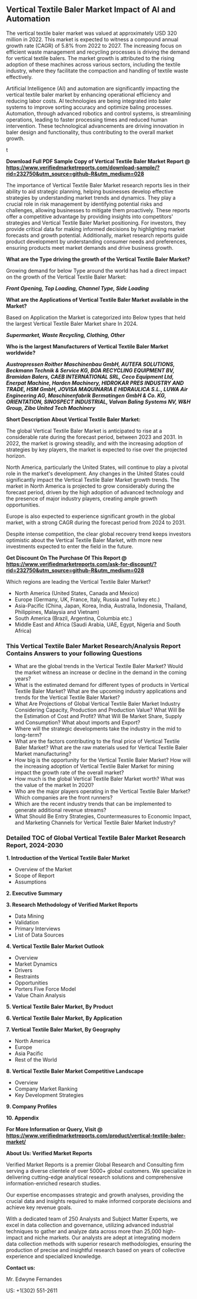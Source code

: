 <h2>Vertical Textile Baler Market Impact of AI and Automation</h2><p>The vertical textile baler market was valued at approximately USD 320 million in 2022. This market is expected to witness a compound annual growth rate (CAGR) of 5.8% from 2022 to 2027. The increasing focus on efficient waste management and recycling processes is driving the demand for vertical textile balers. The market growth is attributed to the rising adoption of these machines across various sectors, including the textile industry, where they facilitate the compaction and handling of textile waste effectively.</p><p>Artificial Intelligence (AI) and automation are significantly impacting the vertical textile baler market by enhancing operational efficiency and reducing labor costs. AI technologies are being integrated into baler systems to improve sorting accuracy and optimize baling processes. Automation, through advanced robotics and control systems, is streamlining operations, leading to faster processing times and reduced human intervention. These technological advancements are driving innovation in baler design and functionality, thus contributing to the overall market growth.</p>t</p><p id="" class=""><strong>Download Full PDF Sample Copy of Vertical Textile Baler Market Report @ <a href="https://www.verifiedmarketreports.com/download-sample/?rid=232750&utm_source=github-R&utm_medium=028" target="_blank">https://www.verifiedmarketreports.com/download-sample/?rid=232750&utm_source=github-R&utm_medium=028</a></strong></p><p>The importance of&nbsp;Vertical Textile Baler Market research reports lies in their ability to aid strategic planning, helping businesses develop effective strategies by understanding market trends and dynamics. They play a crucial role in risk management by identifying potential risks and challenges, allowing businesses to mitigate them proactively. These reports offer a competitive advantage by providing insights into competitors' strategies and Vertical Textile Baler Market positioning. For investors, they provide critical data for making informed decisions by highlighting market forecasts and growth potential. Additionally, market research reports guide product development by understanding consumer needs and preferences, ensuring products meet market demands and drive business growth.</p><p><strong>What are the&nbsp;Type driving the growth of the Vertical Textile Baler Market?</strong></p><p id="" class="">Growing demand for below Type around the world has had a direct impact on the growth of the Vertical Textile Baler Market:</p><em><strong>Front Opening, Top Loading, Channel Type, Side Loading</strong></em></p><strong>What are the&nbsp;Applications&nbsp;of Vertical Textile Baler Market available in the Market?</strong></p><p id="" class="">Based on Application the Market is categorized into Below types that held the largest Vertical Textile Baler Market share In 2024.</p><em><strong>Supermarket, Waste Recycling, Clothing, Other</strong></em></p><strong>Who is the largest Manufacturers of Vertical Textile Baler Market worldwide?</strong></p><p><em><strong>Austropressen Roither Maschinenbau GmbH, AUTEFA SOLUTIONS, Beckmann Technik & Service KG, BOA RECYCLING EQUIPMENT BV, Bramidan Balers, CAEB INTERNATIONAL SRL, Ceco Equipment Ltd, Enerpat Machine, Harden Machinery, HIDROKAR PRES INDUSTRY AND TRADE, HSM GmbH, JOVISA MAQUINARIA E HIDRAULICA S.L., LUWA Air Engineering AG, Maschinenfabrik Bermatingen GmbH & Co. KG, ORIENTATION, SINOSPECT INDUSTRIAL, Valvan Baling Systems NV, W&H Group, Zibo United Tech Machinery</strong></em></p><p id="" class=""><strong>Short Description About Vertical Textile Baler Market:</strong></p><p>The global Vertical Textile Baler Market is anticipated to rise at a considerable rate during the forecast period, between 2023 and 2031. In 2022, the market is growing steadily, and with the increasing adoption of strategies by key players, the market is expected to rise over the projected horizon.</p><p>North America, particularly the United States, will continue to play a pivotal role in the market's development. Any changes in the United States could significantly impact the Vertical Textile Baler Market growth trends. The market in North America is projected to grow considerably during the forecast period, driven by the high adoption of advanced technology and the presence of major industry players, creating ample growth opportunities.</p><p>Europe is also expected to experience significant growth in the global market, with a strong CAGR during the forecast period from 2024 to 2031.</p><p>Despite intense competition, the clear global recovery trend keeps investors optimistic about the Vertical Textile Baler Market, with more new investments expected to enter the field in the future.</p><p id="" class=""><strong>Get Discount On The Purchase Of This Report @ <a href="https://www.verifiedmarketreports.com/ask-for-discount/?rid=232750&utm_source=github-R&utm_medium=028" target="_blank">https://www.verifiedmarketreports.com/ask-for-discount/?rid=232750&utm_source=github-R&utm_medium=028</a></strong></p>Which regions are leading the Vertical Textile Baler Market?</p><ul><li>North America (United States, Canada and Mexico)</li><li>Europe (Germany, UK, France, Italy, Russia and Turkey etc.)</li><li>Asia-Pacific (China, Japan, Korea, India, Australia, Indonesia, Thailand, Philippines, Malaysia and Vietnam)</li><li>South America (Brazil, Argentina, Columbia etc.)</li><li>Middle East and Africa (Saudi Arabia, UAE, Egypt, Nigeria and South Africa)</li></ul><h3 id="" class="">This Vertical Textile Baler Market Research/Analysis Report Contains Answers to your following Questions</h3><ul><li>What are the global trends in the Vertical Textile Baler Market? Would the market witness an increase or decline in the demand in the coming years?</li><li>What is the estimated demand for different types of products in Vertical Textile Baler Market? What are the upcoming industry applications and trends for the Vertical Textile Baler Market?</li><li>What Are Projections of Global Vertical Textile Baler Market Industry Considering Capacity, Production and Production Value? What Will Be the Estimation of Cost and Profit? What Will Be Market Share, Supply and Consumption? What about imports and Export?</li><li>Where will the strategic developments take the industry in the mid to long-term?</li><li>What are the factors contributing to the final price of Vertical Textile Baler Market? What are the raw materials used for Vertical Textile Baler Market manufacturing?</li><li>How big is the opportunity for the Vertical Textile Baler Market? How will the increasing adoption of Vertical Textile Baler Market for mining impact the growth rate of the overall market?</li><li>How much is the global Vertical Textile Baler Market worth? What was the value of the market In 2020?</li><li>Who are the major players operating in the Vertical Textile Baler Market? Which companies are the front runners?</li><li>Which are the recent industry trends that can be implemented to generate additional revenue streams?</li><li>What Should Be Entry Strategies, Countermeasures to Economic Impact, and Marketing Channels for Vertical Textile Baler Market Industry?</li></ul><h3 id="" class="">Detailed TOC of Global Vertical Textile Baler Market Research Report, 2024-2030</h3><p id="" class=""><strong>1. Introduction of the Vertical Textile Baler Market</strong></p><ul><li>Overview of the Market</li><li>Scope of Report</li><li>Assumptions</li></ul><p id="" class=""><strong>2. Executive Summary</strong></p><p id="" class=""><strong>3. Research Methodology of Verified Market Reports</strong></p><ul><li>Data Mining</li><li>Validation</li><li>Primary Interviews</li><li>List of Data Sources</li></ul><p id="" class=""><strong>4. Vertical Textile Baler Market Outlook</strong></p><ul><li>Overview</li><li>Market Dynamics</li><li>Drivers</li><li>Restraints</li><li>Opportunities</li><li>Porters Five Force Model</li><li>Value Chain Analysis</li></ul><p id="" class=""><strong>5. Vertical Textile Baler Market, By Product</strong></p><p id="" class=""><strong>6. Vertical Textile Baler Market, By Application</strong></p><p id="" class=""><strong>7. Vertical Textile Baler Market, By Geography</strong></p><ul><li>North America</li><li>Europe</li><li>Asia Pacific</li><li>Rest of the World</li></ul><p id="" class=""><strong>8. Vertical Textile Baler Market Competitive Landscape</strong></p><ul><li>Overview</li><li>Company Market Ranking</li><li>Key Development Strategies</li></ul><p id="" class=""><strong>9. Company Profiles</strong></p><p id="" class=""><strong>10. Appendix</strong></p><p id="" class=""><strong>For More Information or Query, Visit @ <a href="https://www.verifiedmarketreports.com/product/vertical-textile-baler-market/" target="_blank">https://www.verifiedmarketreports.com/product/vertical-textile-baler-market/</a></strong></p><p id="" class=""><strong>About Us: Verified Market Reports</strong></p><p id="" class="">Verified Market Reports is a premier Global Research and Consulting firm serving a diverse clientele of over 5000+ global customers. We specialize in delivering cutting-edge analytical research solutions and comprehensive information-enriched research studies.</p><p id="" class="">Our expertise encompasses strategic and growth analyses, providing the crucial data and insights required to make informed corporate decisions and achieve key revenue goals.</p><p id="" class="">With a dedicated team of 250 Analysts and Subject Matter Experts, we excel in data collection and governance, utilizing advanced industrial techniques to gather and analyze data across more than 25,000 high-impact and niche markets. Our analysts are adept at integrating modern data collection methods with superior research methodologies, ensuring the production of precise and insightful research based on years of collective experience and specialized knowledge.</p><p id="" class=""><strong>Contact us:</strong></p><p id="" class="">Mr. Edwyne Fernandes</p><p id="" class="">US: +1(302) 551-2611</p>
